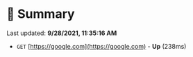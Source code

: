 # 📖 Summary
Last updated: **9/28/2021, 11:35:16 AM**

- `GET` [https://google.com](https://google.com) - **Up** (238ms)
